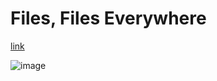 # Files, Files Everywhere 

[link](http://mft-python.ir/hwpy/07-files-files-everywhere/)


![image](http://mft-python.ir/hwpy/07-files-files-everywhere/static/images/01.png) 
